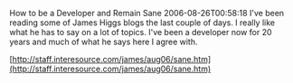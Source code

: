 How to be a Developer and Remain Sane
2006-08-26T00:58:18
I've been reading some of James Higgs blogs the last couple of days. I really like what he has to say on a lot of topics. I've been a developer now for 20 years and much of what he says here I agree with.

[http://staff.interesource.com/james/aug06/sane.htm](http://staff.interesource.com/james/aug06/sane.htm)
